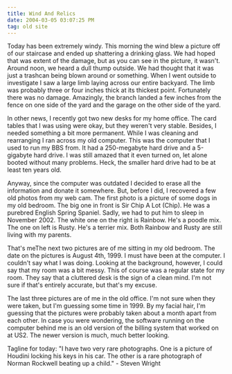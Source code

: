 ```yaml
---
title: Wind And Relics
date: 2004-03-05 03:07:25 PM
tag: old site
---
```


Today has been extremely windy. This morning the wind blew a picture off of our staircase and ended up shattering a drinking glass. We had hoped that was extent of the damage, but as you can see in the picture, it wasn't. Around noon, we heard a dull thump outside. We had thought that it was just a trashcan being blown around or something. When I went outside to investigate I saw a large limb laying across our entire backyard. The limb was probably three or four inches thick at its thickest point. Fortunately there was no damage. Amazingly, the branch landed a few inches from the fence on one side of the yard and the garage on the other side of the yard.

In other news, I recently got two new desks for my home office. The card tables that I was using were okay, but they weren't very stable. Besides, I needed something a bit more permanent. While I was cleaning and rearranging I ran across my old computer. This was the computer that I used to run my BBS from. It had a 250-megabyte hard drive and a 5-gigabyte hard drive. I was still amazed that it even turned on, let alone booted without many problems. Heck, the smaller hard drive had to be at least ten years old.

Anyway, since the computer was outdated I decided to erase all the information and donate it somewhere. But, before I did, I recovered a few old photos from my web cam. The first photo is a picture of some dogs in my old bedroom. The big one in front is Sir Chip A Lot (Chip). He was a purebred English Spring Spaniel. Sadly, we had to put him to sleep in November 2002. The white one on the right is Rainbow. He's a poodle mix. The one on left is Rusty. He's a terrier mix. Both Rainbow and Rusty are still living with my parents.

That's meThe next two pictures are of me sitting in my old bedroom. The date on the pictures is August 4th, 1999. I must have been at the computer. I couldn't say what I was doing. Looking at the background, however, I could say that my room was a bit messy. This of course was a regular state for my room. They say that a cluttered desk is the sign of a clean mind. I'm not sure if that's entirely accurate, but that's my excuse.

The last three pictures are of me in the old office. I'm not sure when they were taken, but I'm guessing some time in 1999. By my facial hair, I'm guessing that the pictures were probably taken about a month apart from each other. In case you were wondering, the software running on the computer behind me is an old version of the billing system that worked on at US2. The newer version is much, much better looking.

Tagline for today: "I have two very rare photographs. One is a picture of Houdini locking his keys in his car. The other is a rare photograph of Norman Rockwell beating up a child." - Steven Wright
